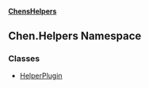 
#### [ChensHelpers](./index 'index')

## Chen.Helpers Namespace

### Classes
- [HelperPlugin](./Chen-Helpers-HelperPlugin 'Chen.Helpers.HelperPlugin')

